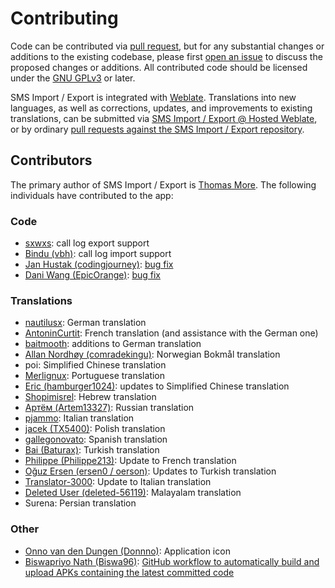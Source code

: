 # Contributing

Code can be contributed via [pull request](https://github.com/tmo1/sms-ie/pulls), but for any substantial changes or additions to the existing codebase, please first [open an issue](https://github.com/tmo1/sms-ie/issues) to discuss the proposed changes or additions. All contributed code should be licensed under the [GNU GPLv3](https://www.gnu.org/licenses/gpl-3.0.en.html) or later.

SMS Import / Export is integrated with [Weblate](https://weblate.org). Translations into new languages, as well as corrections, updates, and improvements to existing translations, can be submitted via [SMS Import / Export @ Hosted Weblate](https://hosted.weblate.org/engage/sms-import-export/), or by ordinary [pull requests against the SMS Import / Export repository](https://github.com/tmo1/sms-ie/pulls).

## Contributors

The primary author of SMS Import / Export is [Thomas More](https://github.com/tmo1). The following individuals have contributed to the app:

### Code

 - [sxwxs](https://github.com/sxwxs): call log export support
 - [Bindu (vbh)](https://github.com/vbh): call log import support
 - [Jan Hustak (codingjourney)](https://github.com/codingjourney): [bug fix](https://github.com/tmo1/sms-ie/pull/30)
 - [Dani Wang (EpicOrange)](https://github.com/EpicOrange): [bug fix](https://github.com/tmo1/sms-ie/pull/39)

### Translations

 - [nautilusx](https://github.com/nautilusx): German translation
 - [AntoninCurtit](https://github.com/AntoninCurtit): French translation (and assistance with the German one)
 - [baitmooth](https://github.com/baitmooth): additions to German translation
 - [Allan Nordhøy (comradekingu)](https://github.com/comradekingu): Norwegian Bokmål translation
 - poi: Simplified Chinese translation
 - [Merlignux](https://github.com/Merlignux): Portuguese translation
 - [Eric (hamburger1024)](https://hosted.weblate.org/user/hamburger1024/): updates to Simplified Chinese translation
 - [Shopimisrel](https://github.com/Shopimisrel): Hebrew translation
 - [Артём (Artem13327)](https://hosted.weblate.org/user/Artem13327/): Russian translation
 - [pjammo](https://github.com/pjammo): Italian translation
 - [jacek (TX5400)](https://hosted.weblate.org/user/TX5400/): Polish translation
 - [gallegonovato](https://github.com/gallegonovato): Spanish translation
 - [Bai (Baturax)](https://github.com/Baturax): Turkish translation
 - [Philippe (Philippe213)](https://hosted.weblate.org/user/philippe213/): Update to French translation
 - [Oğuz Ersen (ersen0 / oerson)](https://github.com/oersen): Updates to Turkish translation
 - [Translator-3000](https://hosted.weblate.org/user/Translator-3000/): Update to Italian translation
 - [Deleted User (deleted-56119)](https://hosted.weblate.org/user/deleted-56119/): Malayalam translation
 - Surena: Persian translation

### Other

 - [Onno van den Dungen (Donnno)](https://github.com/Donnnno): Application icon
 - [Biswapriyo Nath (Biswa96)](https://github.com/Biswa96): [GitHub workflow to automatically build and upload APKs containing the latest committed code](.github/workflows/build.yml)
